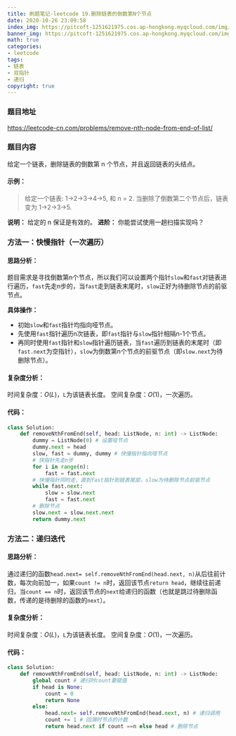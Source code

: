 ```yaml
---
title: 刷题笔记-leetcode 19.删除链表的倒数第N个节点
date: 2020-10-26 23:09:58
index_img: https://pitcoft-1251621975.cos.ap-hongkong.myqcloud.com/img/059cad5441158cd30a9dd29fcfbdb64f%20(1).jpg
banner_img: https://pitcoft-1251621975.cos.ap-hongkong.myqcloud.com/img/bda8e32d19707e8ac881c6a8ee9cd733.jpg
math: true
categories:
- leetcode
tags:
- 链表
- 双指针
- 递归
copyright: true
---
```

### 题目地址
<https://leetcode-cn.com/problems/remove-nth-node-from-end-of-list/>

### 题目内容

给定一个链表，删除链表的倒数第 n 个节点，并且返回链表的头结点。

#### 示例：

> 给定一个链表: 1->2->3->4->5, 和 n = 2.
> 当删除了倒数第二个节点后，链表变为 1->2->3->5.

**说明：**
	给定的 n 保证是有效的。
**进阶：**
	你能尝试使用一趟扫描实现吗？

### 方法一：快慢指针（一次遍历）
#### 思路分析：
题目需求是寻找倒数第n个节点，所以我们可以设置两个指针`slow`和`fast`对链表进行遍历，`fast`先走n步的，当`fast`走到链表末尾时，`slow`正好为待删除节点的前驱节点。

**具体操作：**

- 初始`slow`和`fast`指针均指向哑节点。
- 先使用`fast`指针遍历n次链表，即`fast`指针与`slow`指针相隔n-1个节点。
- 再同时使用`fast`指针和`slow`指针遍历链表，当`fast`遍历到链表的末尾时（即`fast.next`为空指针），`slow`为倒数第n个节点的前驱节点（即`slow.next`为待删除节点）。

#### 复杂度分析：
时间复杂度：$O(L)$，`L`为该链表长度。
空间复杂度：$O(1)$，一次遍历。

#### 代码：
```python
class Solution:
    def removeNthFromEnd(self, head: ListNode, n: int) -> ListNode:
        dummy = ListNode(0) # 设置哑节点
        dummy.next = head
        slow, fast = dummy, dummy # 快慢指针指向哑节点
        # 快指针先走n步
        for i in range(n):
            fast = fast.next
        # 快慢指针同时走，直到fast指针到链表尾部，slow为待删除节点前驱节点
        while fast.next:
            slow = slow.next
            fast = fast.next
        # 删除节点
        slow.next = slow.next.next
        return dummy.next
```
### 方法二：递归迭代
#### 思路分析：
通过递归的函数`head.next= self.removeNthFromEnd(head.next, n)`从后往前计数，每次向前加一，如果`count != n`时，返回该节点`return head`，继续往前递归，当`count == n`时，返回该节点的`next`给递归的函数（也就是跳过待删除函数，传递的是待删除的函数的`next`）。
#### 复杂度分析：

时间复杂度：$O(L)$，`L`为该链表长度。
空间复杂度：$O(1)$，一次遍历。

#### 代码：

```python
class Solution:
    def removeNthFromEnd(self, head: ListNode, n: int) -> ListNode:
        global count # 递归时count要赋值
        if head is None:
            count = 0
            return None
        else:
            head.next= self.removeNthFromEnd(head.next, n) # 递归调用
            count += 1 # 回溯时节点的计数
            return head.next if count ==n else head # 删除节点
```